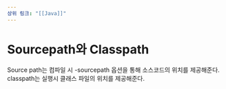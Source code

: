 ```yaml
---
상위 링크: "[[Java]]"
---
```

# Sourcepath와 Classpath
Source path는 컴파일 시 -sourcepath 옵션을 통해 소스코드의 위치를 제공해준다.
classpath는 실행시 클래스 파일의 위치를 제공해준다.

